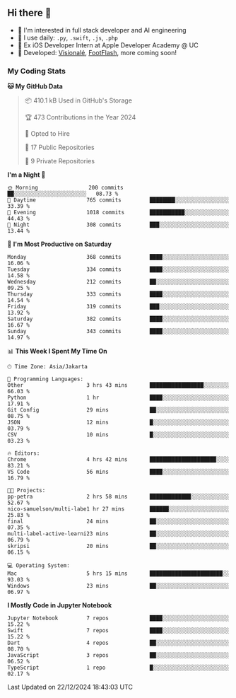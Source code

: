 ## Hi there 👋

- 🤖 I'm interested in full stack developer and AI engineering
- 🌱 I use daily: `.py`, `.swift`, `.js`, `.php`
- 🍎 Ex iOS Developer Intern at Apple Developer Academy @ UC
- 🔨 Developed: [Visionalé](https://apps.apple.com/id/app/visional%C3%A9/id6737191146), [FootFlash](https://apps.apple.com/id/app/footflash/id6550905078), more coming soon!

### My Coding Stats

<!--START_SECTION:waka-->
**🐱 My GitHub Data** 

> 📦 410.1 kB Used in GitHub's Storage 
 > 
> 🏆 473 Contributions in the Year 2024
 > 
> 💼 Opted to Hire
 > 
> 📜 17 Public Repositories 
 > 
> 🔑 9 Private Repositories 
 > 
**I'm a Night 🦉** 

```text
🌞 Morning                200 commits         ██░░░░░░░░░░░░░░░░░░░░░░░   08.73 % 
🌆 Daytime                765 commits         ████████░░░░░░░░░░░░░░░░░   33.39 % 
🌃 Evening                1018 commits        ███████████░░░░░░░░░░░░░░   44.43 % 
🌙 Night                  308 commits         ███░░░░░░░░░░░░░░░░░░░░░░   13.44 % 
```
📅 **I'm Most Productive on Saturday** 

```text
Monday                   368 commits         ████░░░░░░░░░░░░░░░░░░░░░   16.06 % 
Tuesday                  334 commits         ████░░░░░░░░░░░░░░░░░░░░░   14.58 % 
Wednesday                212 commits         ██░░░░░░░░░░░░░░░░░░░░░░░   09.25 % 
Thursday                 333 commits         ████░░░░░░░░░░░░░░░░░░░░░   14.54 % 
Friday                   319 commits         ███░░░░░░░░░░░░░░░░░░░░░░   13.92 % 
Saturday                 382 commits         ████░░░░░░░░░░░░░░░░░░░░░   16.67 % 
Sunday                   343 commits         ████░░░░░░░░░░░░░░░░░░░░░   14.97 % 
```


📊 **This Week I Spent My Time On** 

```text
🕑︎ Time Zone: Asia/Jakarta

💬 Programming Languages: 
Other                    3 hrs 43 mins       █████████████████░░░░░░░░   66.03 % 
Python                   1 hr                ████░░░░░░░░░░░░░░░░░░░░░   17.91 % 
Git Config               29 mins             ██░░░░░░░░░░░░░░░░░░░░░░░   08.75 % 
JSON                     12 mins             █░░░░░░░░░░░░░░░░░░░░░░░░   03.79 % 
CSV                      10 mins             █░░░░░░░░░░░░░░░░░░░░░░░░   03.23 % 

🔥 Editors: 
Chrome                   4 hrs 42 mins       █████████████████████░░░░   83.21 % 
VS Code                  56 mins             ████░░░░░░░░░░░░░░░░░░░░░   16.79 % 

🐱‍💻 Projects: 
pp-petra                 2 hrs 58 mins       █████████████░░░░░░░░░░░░   52.67 % 
nico-samuelson/multi-labe1 hr 27 mins        ██████░░░░░░░░░░░░░░░░░░░   25.83 % 
final                    24 mins             ██░░░░░░░░░░░░░░░░░░░░░░░   07.35 % 
multi-label-active-learni23 mins             ██░░░░░░░░░░░░░░░░░░░░░░░   06.79 % 
skripsi                  20 mins             ██░░░░░░░░░░░░░░░░░░░░░░░   06.15 % 

💻 Operating System: 
Mac                      5 hrs 15 mins       ███████████████████████░░   93.03 % 
Windows                  23 mins             ██░░░░░░░░░░░░░░░░░░░░░░░   06.97 % 
```

**I Mostly Code in Jupyter Notebook** 

```text
Jupyter Notebook         7 repos             ████░░░░░░░░░░░░░░░░░░░░░   15.22 % 
Swift                    7 repos             ████░░░░░░░░░░░░░░░░░░░░░   15.22 % 
Dart                     4 repos             ██░░░░░░░░░░░░░░░░░░░░░░░   08.70 % 
JavaScript               3 repos             ██░░░░░░░░░░░░░░░░░░░░░░░   06.52 % 
TypeScript               1 repo              █░░░░░░░░░░░░░░░░░░░░░░░░   02.17 % 
```




 Last Updated on 22/12/2024 18:43:03 UTC
<!--END_SECTION:waka-->

<!--
**nico-samuelson/nico-samuelson** is a ✨ _special_ ✨ repository because its `README.md` (this file) appears on your GitHub profile.

Here are some ideas to get you started:

- 🔭 I’m currently working on ...
- 🌱 I’m currently learning ...
- 👯 I’m looking to collaborate on ...
- 🤔 I’m looking for help with ...
- 💬 Ask me about ...
- 📫 How to reach me: ...
- 😄 Pronouns: ...
- ⚡ Fun fact: ...
-->
